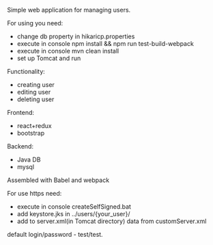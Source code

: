 Simple web application for managing users.

For using you need:
- change db property in hikaricp.properties
- execute in console npm install && npm run test-build-webpack
- execute in console mvn clean install
- set up Tomcat and run

Functionality:
- creating user
- editing user
- deleting user


Frontend:
- react+redux
- bootstrap

Backend:
- Java
DB
- mysql

Assembled with Babel and webpack

For use https need: 
- execute in console createSelfSigned.bat
- add keystore.jks in ../users/{your_user}/
- add to server.xml(in Tomcat directory) data from customServer.xml

default login/password - test/test.